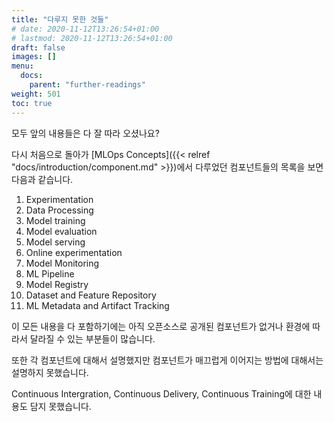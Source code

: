 ```yaml
---
title: "다루지 못한 것들"
# date: 2020-11-12T13:26:54+01:00
# lastmod: 2020-11-12T13:26:54+01:00
draft: false
images: []
menu:
  docs:
    parent: "further-readings"
weight: 501
toc: true
---
```


모두 앞의 내용들은 다 잘 따라 오셨나요?

다시 처음으로 돌아가 [MLOps Concepts]({{< relref "docs/introduction/component.md" >}})에서 다루었던 컴포넌트들의 목록을 보면 다음과 같습니다.

1. Experimentation
2. Data Processing
3. Model training
4. Model evaluation
5. Model serving
6. Online experimentation
7. Model Monitoring
8. ML Pipeline
9. Model Registry
10. Dataset and Feature Repository
11. ML Metadata and Artifact Tracking

이 모든 내용을 다 포함하기에는 아직 오픈소스로 공개된 컴포넌트가 없거나 환경에 따라서 달라질 수 있는 부분들이 많습니다.

또한 각 컴포넌트에 대해서 설명했지만 컴포넌트가 매끄럽게 이어지는 방법에 대해서는 설명하지 못했습니다.

Continuous Intergration, Continuous Delivery, Continuous Training에 대한 내용도 담지 못했습니다.
